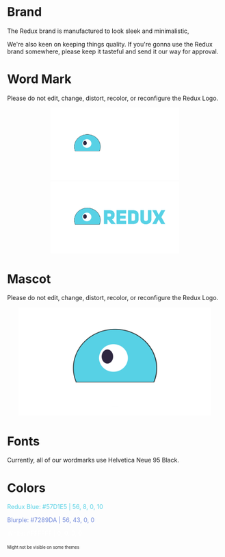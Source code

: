 # Brand
The Redux brand is manufactured to look sleek and minimalistic,

We're also keen on keeping things quality.
If you're gonna use the Redux brand somewhere, please keep it tasteful and send it our way for approval.

# Word Mark
Please do not edit, change, distort, recolor, or reconfigure the Redux Logo.

<p float="left" align="center">
  <img src="./wordmarks/darkmode.png" width="300" />
  <img src="./wordmarks/lightmode.png" width="300" /> 
</p>

# Mascot
Please do not edit, change, distort, recolor, or reconfigure the Redux Logo.

<p float="left" align="center">
  <img src="./mascot.png" width="450" />
</p>

# Fonts
Currently, all of our wordmarks use Helvetica Neue 95 Black.

# Colors

<span style="color:#57D1E5">Redux Blue: #57D1E5 | 56, 8, 0, 10</span>

<span style="color:#7289DA">Blurple: #7289DA | 56, 43, 0, 0</span>

<span style="color:#FFFFFF">White: #FFFFFF | 0, 0, 0, 0</span>

<sup><sub>Might not be visible on some themes</sub></sup>
